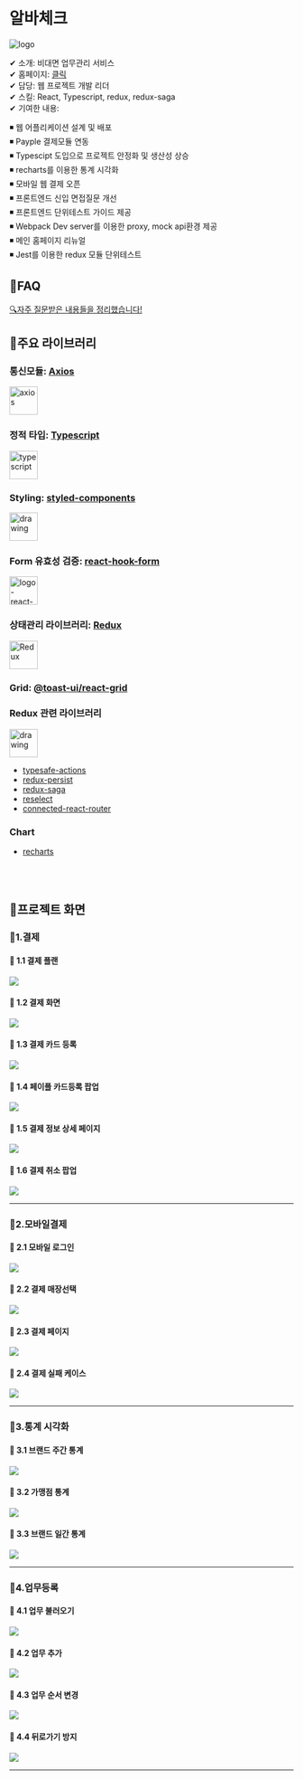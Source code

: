 # 알바체크

![logo](../resource/abck/logo-small-abck.jpg)

✔ 소개: 비대면 업무관리 서비스  
✔ 홈페이지: [클릭](https://www.albacheck.co.kr/)  
✔ 담당: 웹 프로젝트 개발 리더  
✔ 스킬: React, Typescript, redux, redux-saga  
✔ 기여한 내용:

◾ 웹 어플리케이션 설계 및 배포  
◾ Payple 결제모듈 연동  
◾ Typescipt 도입으로 프로젝트 안정화 및 생산성 상승  
◾ recharts를 이용한 통계 시각화  
◾ 모바일 웹 결제 오픈  
◾ 프론트엔드 신입 면접질문 개선  
◾ 프론트엔드 단위테스트 가이드 제공  
◾ Webpack Dev server를 이용한 proxy, mock api환경 제공  
◾ 메인 홈페이지 리뉴얼  
◾ Jest를 이용한 redux 모듈 단위테스트

## 📌FAQ

[🔍자주 질문받은 내용들을 정리했습니다!](./abck-FAQ.md)

## 📌주요 라이브러리

### 통신모듈: [Axios](https://www.npmjs.com/package/axios)

<img src="../resource/logo/logo-axios.png" alt="axios" width="50" height="50"/>

### 정적 타입: [Typescript](https://www.npmjs.com/package/typescript)

<img src="../resource/logo/logo-typescript.png" alt="typescript" width="50" height="50"/>

### Styling: [styled-components](https://www.npmjs.com/package/styled-components)

<img src="../resource/logo/logo-styled-components.png" alt="drawing" width="50" height="50"/>

### Form 유효성 검증: [react-hook-form](https://www.npmjs.com/package/react-hook-form)

<img src="../resource/logo/logo-react-hook-form.png" alt="logo-react-hook-form" width="50" height="50"/>

### 상태관리 라이브러리: [Redux](https://www.npmjs.com/package/redux)

<img src="../resource/logo/logo-Redux.png" alt="Redux" width="50" height="50"/>

### Grid: [@toast-ui/react-grid](https://www.npmjs.com/package/@toast-ui/react-grid)

### Redux 관련 라이브러리

<img src="../resource/logo/logo-redux-saga.png" alt="drawing" width="50" height="50"/>

- [typesafe-actions](https://www.npmjs.com/search?q=typesafe-actions)
- [redux-persist](https://www.npmjs.com/package/redux-persist)
- [redux-saga](https://www.npmjs.com/package/redux-saga)
- [reselect](https://www.npmjs.com/package/reselect)
- [connected-react-router](https://www.npmjs.com/package/connected-react-router)

### Chart

- [recharts](https://www.npmjs.com/package/recharts)

<br/><br/>

## 📌프로젝트 화면

### 🔸1.결제

#### 💬 1.1 결제 플랜

![](../resource/abck/abck-payment.png)

#### 💬 1.2 결제 화면

![](../resource/abck/abck-payment2.png)

#### 💬 1.3 결제 카드 등록

![](../resource/abck/abck-payment3.png)

#### 💬 1.4 페이플 카드등록 팝업

![](../resource/abck/abck-payment4.png)

#### 💬 1.5 결제 정보 상세 페이지

![](../resource/abck/abck-payment5.png)

#### 💬 1.6 결제 취소 팝업

![](../resource/abck/abck-payment6.png)

---

### 🔸2.모바일결제

#### 💬 2.1 모바일 로그인

![](../resource/abck/aback-mobiil-payment1.png)

#### 💬 2.2 결제 매장선택

![](../resource/abck/aback-mobiil-payment2.png)

#### 💬 2.3 결제 페이지

![](../resource/abck/aback-mobiil-payment3.png)

#### 💬 2.4 결제 실패 케이스

![](../resource/abck/aback-mobiil-payment4.png)

---

### 🔸3.통계 시각화

#### 💬 3.1 브랜드 주간 통계

![](../resource/abck/aback-chart1.png)

#### 💬 3.2 가맹점 통계

![](../resource/abck/aback-chart2.png)

#### 💬 3.3 브랜드 일간 통계

![](../resource/abck/aback-chart3.png)

---

### 🔸4.업무등록

#### 💬 4.1 업무 불러오기

![](../resource/abck/abck-checklist1.png)

#### 💬 4.2 업무 추가

![](../resource/abck/abck-checklist2.png)

#### 💬 4.3 업무 순서 변경

![](../resource/abck/abck-checklist3.png)

#### 💬 4.4 뒤로가기 방지

![](../resource/abck/abck-checklist4.png)

---
